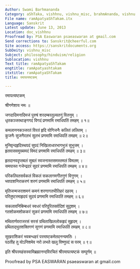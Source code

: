 ```yaml
---
Author: Swami Barhmananda
Category: aShTaka, vishhnu, vishnu_misc, brahmAnanda, vishnu
File name: ramApatyaShTakam.itx
Language: Sanskrit
Latest update: June 13, 2013
Location: doc_vishhnu
Proofread by: PSA Easwaran psaeaswaran at gmail.com
Send corrections to: Sanskrit@cheerful.com
Site access: https://sanskritdocuments.org
SubDeity: vishnu_misc
Subject: philosophy/hinduism/religion
Sublocation: vishhnu
Text title: ramApatyaShTakam
engtitle: ramApatyashtakam
itxtitle: ramApatyaShTakam
title: रमापत्यष्टकम्

---
```

  
 रमापत्यष्टकम्   
  
श्रीगणेशाय नमः ॥  
  
जगदादिमनादिमजं पुरुषं शरदम्बरतुल्यतनुं वितनुम् ।  
धृतकञ्जरथाङ्गगदं विगदं प्रणमामि रमाधिपतिं तमहम् ॥ १॥  
  
कमलाननकञ्जरतं विरतं हृदि योगिजनैः कलितं ललितम् ।  
कुजनैः सुजनैरलभं सुलभं प्रणमामि रमाधिपतिं तमहम् ॥ २॥  
  
मुनिवृन्दहृदिस्थपदं सुपदं निखिलाध्वरभागभुजं सुभुजम् ।  
हृतवासवमुख्यमदं विमदं प्रणमामि रमाधिपतिं तमहम् ॥ ३॥  
  
हृतदानवदृप्तबलं सुबलं स्वजनास्तसमस्तमलं विमलम् ।  
समपास्त गजेन्द्रदरं सुदरं प्रणमामि रमाधिपतिं तमहम् ॥ ४॥  
  
परिकल्पितसर्वकलं विकलं सकलागमगीतगुणं विगुणम् ।  
भवपाशनिराकरणं शरणं प्रणमामि रमाधिपतिं तमहम् ॥ ५॥  
  
मृतिजन्मजराशमनं कमनं शरणागतभीतिहरं दहरम् ।  
परितुष्टरमाहृदयं सुदयं प्रणमामि रमाधिपतिं तमहम् ॥ ६॥  
  
सकलावनिबिम्बधरं स्वधरं परिपूरितसर्वदिशं सुदृशम् ।  
गतशोकमशोककरं सुकरं प्रणमामि रमाधिपतिं तमहम् ॥ ७॥  
  
मथितार्णवराजरसं सरसं ग्रथिताखिललोकहृदं सुहृदम् ।  
प्रथिताद्भुतशक्तिगणं सुगणं प्रणमामि रमाधिपतिं तमहम् ॥ ८॥  
  
सुखराशिकरं भवबन्धहरं परमाष्टकमेतदनन्यमतिः ।  
पठतीह तु योऽनिशमेव नरो लभते खलु विष्णुपदं स परम् ॥ ९॥  
  
इति श्रीपरमहंसस्वामिब्रह्मानन्दविरचितं श्रीरमापत्यष्टकं सम्पूर्णम् ॥  
  
  
Proofread by PSA EASWARAN psaeaswaran at gmail.com  
  
  
